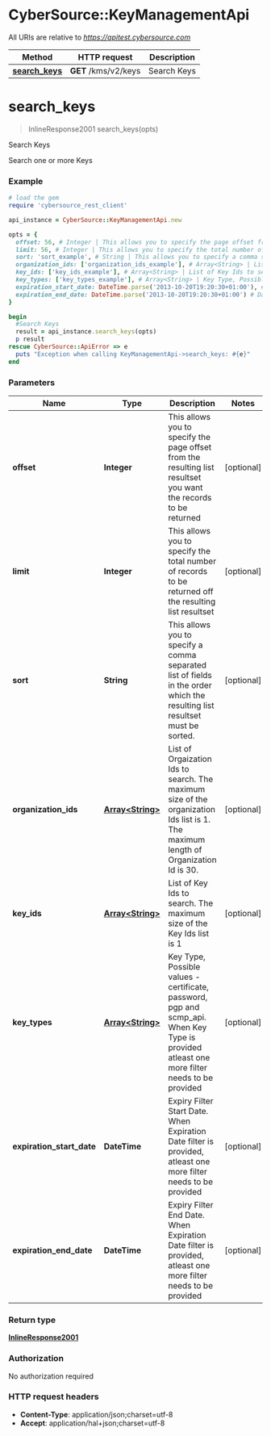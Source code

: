 # CyberSource::KeyManagementApi

All URIs are relative to *https://apitest.cybersource.com*

Method | HTTP request | Description
------------- | ------------- | -------------
[**search_keys**](KeyManagementApi.md#search_keys) | **GET** /kms/v2/keys | Search Keys


# **search_keys**
> InlineResponse2001 search_keys(opts)

Search Keys

Search one or more Keys

### Example
```ruby
# load the gem
require 'cybersource_rest_client'

api_instance = CyberSource::KeyManagementApi.new

opts = { 
  offset: 56, # Integer | This allows you to specify the page offset from the resulting list resultset you want the records to be returned
  limit: 56, # Integer | This allows you to specify the total number of records to be returned off the resulting list resultset
  sort: 'sort_example', # String | This allows you to specify a comma separated list of fields in the order which the resulting list resultset must be sorted.
  organization_ids: ['organization_ids_example'], # Array<String> | List of Orgaization Ids to search. The maximum size of the organization Ids list is 1. The maximum length of Organization Id is 30.
  key_ids: ['key_ids_example'], # Array<String> | List of Key Ids to search. The maximum size of the Key Ids list is 1
  key_types: ['key_types_example'], # Array<String> | Key Type, Possible values -  certificate, password, pgp and scmp_api. When Key Type is provided atleast one more filter needs to be provided
  expiration_start_date: DateTime.parse('2013-10-20T19:20:30+01:00'), # DateTime | Expiry Filter Start Date. When Expiration Date filter is provided, atleast one more filter needs to be provided
  expiration_end_date: DateTime.parse('2013-10-20T19:20:30+01:00') # DateTime | Expiry Filter End Date. When Expiration Date filter is provided, atleast one more filter needs to be provided
}

begin
  #Search Keys
  result = api_instance.search_keys(opts)
  p result
rescue CyberSource::ApiError => e
  puts "Exception when calling KeyManagementApi->search_keys: #{e}"
end
```

### Parameters

Name | Type | Description  | Notes
------------- | ------------- | ------------- | -------------
 **offset** | **Integer**| This allows you to specify the page offset from the resulting list resultset you want the records to be returned | [optional] 
 **limit** | **Integer**| This allows you to specify the total number of records to be returned off the resulting list resultset | [optional] 
 **sort** | **String**| This allows you to specify a comma separated list of fields in the order which the resulting list resultset must be sorted. | [optional] 
 **organization_ids** | [**Array&lt;String&gt;**](String.md)| List of Orgaization Ids to search. The maximum size of the organization Ids list is 1. The maximum length of Organization Id is 30. | [optional] 
 **key_ids** | [**Array&lt;String&gt;**](String.md)| List of Key Ids to search. The maximum size of the Key Ids list is 1 | [optional] 
 **key_types** | [**Array&lt;String&gt;**](String.md)| Key Type, Possible values -  certificate, password, pgp and scmp_api. When Key Type is provided atleast one more filter needs to be provided | [optional] 
 **expiration_start_date** | **DateTime**| Expiry Filter Start Date. When Expiration Date filter is provided, atleast one more filter needs to be provided | [optional] 
 **expiration_end_date** | **DateTime**| Expiry Filter End Date. When Expiration Date filter is provided, atleast one more filter needs to be provided | [optional] 

### Return type

[**InlineResponse2001**](InlineResponse2001.md)

### Authorization

No authorization required

### HTTP request headers

 - **Content-Type**: application/json;charset=utf-8
 - **Accept**: application/hal+json;charset=utf-8



